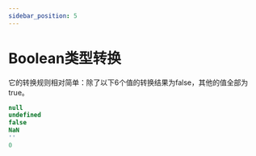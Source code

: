 ```yaml
---
sidebar_position: 5
---
```


# Boolean类型转换

它的转换规则相对简单：除了以下6个值的转换结果为false，其他的值全部为true。

```js
null
undefined
false
NaN
''
0
```